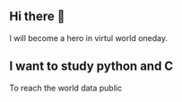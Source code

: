 ## Hi there 👋
I will become a hero in virtul world oneday.
## I want to study python and C
To reach the world data public

